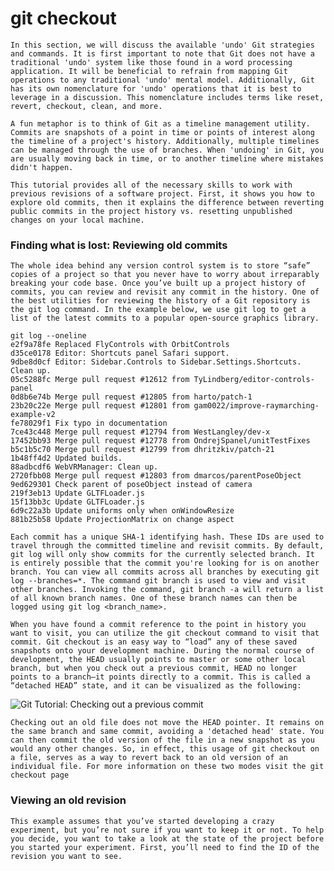 # git checkout 

`In this section, we will discuss the available 'undo' Git strategies and commands. It is first important to note that Git does not have a traditional 'undo' system like those found in a word processing application. It will be beneficial to refrain from mapping Git operations to any traditional 'undo' mental model. Additionally, Git has its own nomenclature for 'undo' operations that it is best to leverage in a discussion. This nomenclature includes terms like reset, revert, checkout, clean, and more.`

`A fun metaphor is to think of Git as a timeline management utility. Commits are snapshots of a point in time or points of interest along the timeline of a project's history. Additionally, multiple timelines can be managed through the use of branches. When 'undoing' in Git, you are usually moving back in time, or to another timeline where mistakes didn't happen.`

`This tutorial provides all of the necessary skills to work with previous revisions of a software project. First, it shows you how to explore old commits, then it explains the difference between reverting public commits in the project history vs. resetting unpublished changes on your local machine.`

### Finding what is lost: Reviewing old commits

`The whole idea behind any version control system is to store “safe” copies of a project so that you never have to worry about irreparably breaking your code base. Once you’ve built up a project history of commits, you can review and revisit any commit in the history. One of the best utilities for reviewing the history of a Git repository is the git log command. In the example below, we use git log to get a list of the latest commits to a popular open-source graphics library.`

<pre><code class="hljs sql">git log <span class="hljs-comment">--oneline</span>
e2f9a78fe Replaced FlyControls with OrbitControls
d35ce0178 Editor: Shortcuts panel Safari support.
9dbe8d0cf Editor: Sidebar.Controls to Sidebar.Settings.Shortcuts. Clean up.
05c5288fc <span class="hljs-keyword">Merge</span> pull request #<span class="hljs-number">12612</span> <span class="hljs-keyword">from</span> TyLindberg/editor-controls-panel
<span class="hljs-number">0</span>d8b6e74b <span class="hljs-keyword">Merge</span> pull request #<span class="hljs-number">12805</span> <span class="hljs-keyword">from</span> harto/<span class="hljs-keyword">patch</span><span class="hljs-number">-1</span>
<span class="hljs-number">23</span>b20c22e <span class="hljs-keyword">Merge</span> pull request #<span class="hljs-number">12801</span> <span class="hljs-keyword">from</span> gam0022/improve-raymarching-example-v2
fe78029f1 Fix typo <span class="hljs-keyword">in</span> documentation
<span class="hljs-number">7</span>ce43c448 <span class="hljs-keyword">Merge</span> pull request #<span class="hljs-number">12794</span> <span class="hljs-keyword">from</span> WestLangley/dev-x
<span class="hljs-number">17452</span>bb93 <span class="hljs-keyword">Merge</span> pull request #<span class="hljs-number">12778</span> <span class="hljs-keyword">from</span> OndrejSpanel/unitTestFixes
b5c1b5c70 <span class="hljs-keyword">Merge</span> pull request #<span class="hljs-number">12799</span> <span class="hljs-keyword">from</span> dhritzkiv/<span class="hljs-keyword">patch</span><span class="hljs-number">-21</span>
<span class="hljs-number">1</span>b48ff4d2 <span class="hljs-keyword">Updated</span> builds.
<span class="hljs-number">88</span>adbcdf6 WebVRManager: Clean up.
<span class="hljs-number">2720</span>fbb08 <span class="hljs-keyword">Merge</span> pull request #<span class="hljs-number">12803</span> <span class="hljs-keyword">from</span> dmarcos/parentPoseObject
<span class="hljs-number">9</span>ed629301 <span class="hljs-keyword">Check</span> <span class="hljs-keyword">parent</span> <span class="hljs-keyword">of</span> poseObject instead <span class="hljs-keyword">of</span> camera
<span class="hljs-number">219</span>f3eb13 <span class="hljs-keyword">Update</span> GLTFLoader.js
<span class="hljs-number">15</span>f13bb3c <span class="hljs-keyword">Update</span> GLTFLoader.js
<span class="hljs-number">6</span>d9c22a3b <span class="hljs-keyword">Update</span> uniforms <span class="hljs-keyword">only</span> <span class="hljs-keyword">when</span> onWindowResize
<span class="hljs-number">881</span>b25b58 <span class="hljs-keyword">Update</span> ProjectionMatrix <span class="hljs-keyword">on</span> <span class="hljs-keyword">change</span> aspect
</code></pre>


`Each commit has a unique SHA-1 identifying hash. These IDs are used to travel through the committed timeline and revisit commits. By default, git log will only show commits for the currently selected branch. It is entirely possible that the commit you're looking for is on another branch. You can view all commits across all branches by executing git log --branches=*. The command git branch is used to view and visit other branches. Invoking the command, git branch -a will return a list of all known branch names. One of these branch names can then be logged using git log <branch_name>.`

`When you have found a commit reference to the point in history you want to visit, you can utilize the git checkout command to visit that commit. Git checkout is an easy way to “load” any of these saved snapshots onto your development machine. During the normal course of development, the HEAD usually points to master or some other local branch, but when you check out a previous commit, HEAD no longer points to a branch—it points directly to a commit. This is called a “detached HEAD” state, and it can be visualized as the following:`

<img src="https://wac-cdn.atlassian.com/dam/jcr:362f3b15-9e74-4fe5-b97d-784e296880ad/01.svg?cdnVersion=1109" alt="Git Tutorial: Checking out a previous commit" class="lozad">

`Checking out an old file does not move the HEAD pointer. It remains on the same branch and same commit, avoiding a 'detached head' state. You can then commit the old version of the file in a new snapshot as you would any other changes. So, in effect, this usage of git checkout on a file, serves as a way to revert back to an old version of an individual file. For more information on these two modes visit the git checkout page`

### Viewing an old revision

`This example assumes that you’ve started developing a crazy experiment, but you’re not sure if you want to keep it or not. To help you decide, you want to take a look at the state of the project before you started your experiment. First, you’ll need to find the ID of the revision you want to see.`
